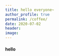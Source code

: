 ```yaml
---
title: hello everyone~
author_profile: true
permalink: /coffee/
date: 2020-07-02
header:
image:
---
```


#### hello